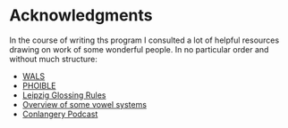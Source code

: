 # Acknowledgments

In the course of writing ths program I consulted a lot of helpful resources drawing on
work of some wonderful people. In no particular order and without much structure:

- [WALS](https://wals.info)
- [PHOIBLE](https://phoible.org)
- [Leipzig Glossing Rules](https://www.eva.mpg.de/lingua/resources/glossing-rules.php)
- [Overview of some vowel systems](https://web.archive.org/web/20160507235834/http://gesc19764.pwp.blueyonder.co.uk:80/vowels/vowel_systems.html)
- [Conlangery Podcast](https://conlangery.com)
